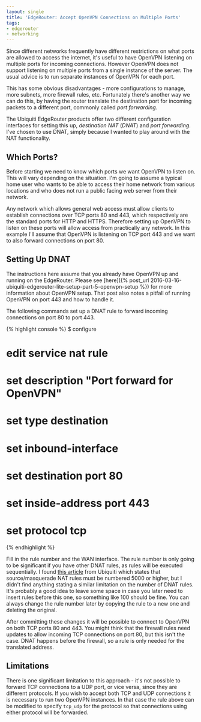 ```yaml
---
layout: single
title: 'EdgeRouter: Accept OpenVPN Connections on Multiple Ports'
tags:
- edgerouter
- networking
---
```


Since different networks frequently have different restrictions on what ports
are allowed to access the internet, it's useful to have OpenVPN listening on 
multiple ports for incoming connections. However OpenVPN does not support 
listening on multiple ports from a single instance of the server. The usual 
advice is to run separate instances of OpenVPN for each port.

This has some obvious disadvantages - more configurations to manage, more 
subnets, more firewall rules, etc. Fortunately there's another way we can do 
this, by having the router translate the destination port for incoming packets
to a different port, commonly called _port forwarding_.

The Ubiquiti EdgeRouter products offer two different configuration interfaces 
for setting this up, _destination NAT_ (_DNAT_) and _port forwarding_. I've 
chosen to use DNAT, simply because I wanted to play around with the NAT 
functionality.

## Which Ports?

Before starting we need to know which ports we want OpenVPN to listen on. This 
will vary depending on the situation. I'm going to assume a typical home user 
who wants to be able to access their home network from various locations and who 
does not run a public facing web server from their network.

Any network which allows general web access must allow clients to establish 
connections over TCP ports 80 and 443, which respectively are the standard ports 
for HTTP and HTTPS. Therefore setting up OpenVPN to listen on these ports will 
allow access from practically any network. In this example I'll assume that 
OpenVPN is listening on TCP port 443 and we want to also forward connections on 
port 80.

## Setting Up DNAT

The instructions here assume that you already have OpenVPN up and running on the 
EdgeRouter. Please see
[here]({% post_url 2016-03-16-ubiquiti-edgerouter-lite-setup-part-5-openvpn-setup %})
for more information about OpenVPN setup. That post also notes a pitfall of 
running OpenVPN on port 443 and how to handle it.

The following commands set up a DNAT rule to forward incoming connections on 
port 80 to port 443.

{% highlight console %}
$ configure
# edit service nat rule <rule-number>
# set description "Port forward for OpenVPN"
# set type destination
# set inbound-interface <wan-iface>
# set destination port 80
# set inside-address port 443
# set protocol tcp
{% endhighlight %}

Fill in the rule number and the WAN interface. The rule number is only going to 
be significant if you have other DNAT rules, as rules will be executed 
sequentially.  I found
[this article](https://help.ubnt.com/hc/en-us/articles/204976494-EdgeMAX-Add-source-NAT-rules) 
from Ubiquiti which states that source/masquerade NAT rules must be numbered 
5000 or higher, but I didn't find anything stating a similar limitation on the 
number of DNAT rules. It's probably a good idea to leave some space in case you 
later need to insert rules before this one, so something like 100 should be 
fine. You can always change the rule number later by copying the rule to a new 
one and deleting the original.

After committing these changes it will be possible to connect to OpenVPN on both 
TCP ports 80 and 443. You might think that the firewall rules need updates to 
allow incoming TCP connections on port 80, but this isn't the case. DNAT happens 
before the firewall, so a rule is only needed for the translated address.

## Limitations

There is one significant limitation to this approach - it's not possible to 
forward TCP connections to a UDP port, or vice versa, since they are different 
protocols. If you wish to accept both TCP and UDP connections it is necessary to 
run two OpenVPN instances. In that case the rule above can be modified to 
specify `tcp_udp` for the protocol so that connections using either protocol 
will be forwarded.
